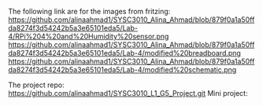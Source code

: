 
The following link are for the images from fritzing:
https://github.com/alinaahmad1/SYSC3010_Alina_Ahmad/blob/879f0a1a50ffda8274f3d54242b5a3e65101eda5/Lab-4/RPi%204%20and%20Humidity%20sensor.png
https://github.com/alinaahmad1/SYSC3010_Alina_Ahmad/blob/879f0a1a50ffda8274f3d54242b5a3e65101eda5/Lab-4/modified%20breadboard.png
https://github.com/alinaahmad1/SYSC3010_Alina_Ahmad/blob/879f0a1a50ffda8274f3d54242b5a3e65101eda5/Lab-4/modified%20schematic.png

The project repo: https://github.com/alinaahmad1/SYSC3010_L1_G5_Project.git
Mini project: 

